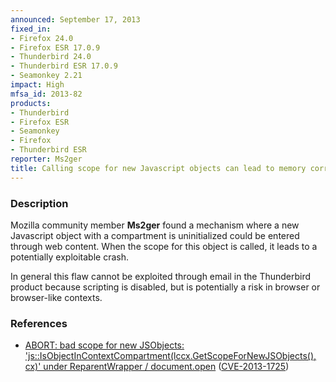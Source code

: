 ```yaml
---
announced: September 17, 2013
fixed_in:
- Firefox 24.0
- Firefox ESR 17.0.9
- Thunderbird 24.0
- Thunderbird ESR 17.0.9
- Seamonkey 2.21
impact: High
mfsa_id: 2013-82
products:
- Thunderbird
- Firefox ESR
- Seamonkey
- Firefox
- Thunderbird ESR
reporter: Ms2ger
title: Calling scope for new Javascript objects can lead to memory corruption
---
```


<h3>Description</h3>

<p>Mozilla community member <strong>Ms2ger</strong> found a mechanism where a
new Javascript object with a compartment is uninitialized could be entered
through web content. When the scope for this object is called, it leads to a
potentially exploitable crash. 
</p>

<p class="note">In general this flaw cannot be exploited through email in the
Thunderbird product because scripting is disabled, but is potentially a risk in
browser or browser-like contexts.</p>


<h3>References</h3>

<ul>
  <li><a href="https://bugzilla.mozilla.org/show_bug.cgi?id=876762">
       ABORT: bad scope for new JSObjects:
'js::IsObjectInContextCompartment(lccx.GetScopeForNewJSObjects(), cx)' under
ReparentWrapper / document.open</a> (<a href="http://cve.mitre.org/cgi-bin/cvename.cgi?name=CVE-2013-1725" class="ex-ref">CVE-2013-1725</a>)</li>
</ul>



